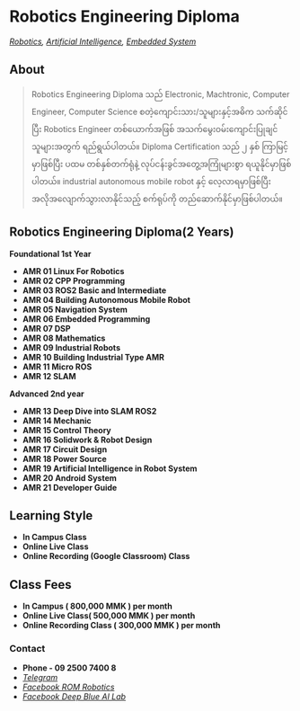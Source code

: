 # Robotics Engineering Diploma
*[Robotics](./robotics_engineering.md),  [Artificial Intelligence](./artificial_intelligence_engineering.md),  [Embedded System](./embedded_engineering.md)*

## About
> Robotics Engineering Diploma သည် Electronic, Machtronic, Computer Engineer, Computer Science စတဲ့ကျောင်းသား/သူများနှင့်အဓိက သက်ဆိုင်ပြီး Robotics Engineer တစ်ယောက်အဖြစ် အသက်မွေးဝမ်းကျောင်းပြုချင်သူများအတွက် ရည်ရွယ်ပါတယ်။ Diploma Certification သည် ၂ နှစ် ကြာမြင့် မှာဖြစ်ပြီး ပထမ တစ်နှစ်တက်ရုံနဲ့ လုပ်ငန်းခွင်အတွေ့အကြုံများစွာ ရယူနိုင်မှာဖြစ်ပါတယ်။ industrial autonomous mobile robot နှင့် လေ့လာရမှာဖြစ်ပြီး
အလိုအလျောက်သွားလာနိုင်သည့် စက်ရုပ်ကို တည်ဆောက်နိုင်မှာဖြစ်ပါတယ်။

## Robotics Engineering Diploma(2 Years)
**Foundational 1st Year**

- **AMR 01 Linux For Robotics**
- **AMR 02 CPP Programming**
- **AMR 03 ROS2 Basic and Intermediate**
- **AMR 04 Building Autonomous Mobile Robot**
- **AMR 05 Navigation System**
- **AMR 06 Embedded Programming**
- **AMR 07 DSP**
- **AMR 08 Mathematics**
- **AMR 09 Industrial Robots**
- **AMR 10 Building Industrial Type AMR**
- **AMR 11 Micro ROS**
- **AMR 12 SLAM**

**Advanced 2nd year**

- **AMR 13 Deep Dive into SLAM ROS2**
- **AMR 14 Mechanic**
- **AMR 15 Control Theory**
- **AMR 16 Solidwork & Robot Design**
- **AMR 17 Circuit Design**
- **AMR 18 Power Source**
- **AMR 19 Artificial Intelligence in Robot System**
- **AMR 20 Android System**
- **AMR 21 Developer Guide**

## Learning Style 
- **In Campus Class**
- **Online Live Class**
- **Online Recording (Google Classroom) Class**


## Class Fees 
- **In Campus ( 800,000 MMK ) per month**
- **Online Live Class( 500,000 MMK ) per month**
- **Online Recording Class ( 300,000 MMK ) per month**

### Contact
- **Phone - 09 2500 7400 8**
- *[Telegram](https://t.me/tristanusa)*
- *[Facebook ROM Robotics](https://www.facebook.com/ROMROBOTS/)*
- *[Facebook Deep Blue AI Lab](https://www.facebook.com/deepblueailab/)*